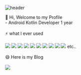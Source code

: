 ![header](https://capsule-render.vercel.app/api?type=wave&color=0067a3&height=150&section=header&text=KwonJuyeong&fontColor=ffffff&fontSize=70&animation=fadeIn&fontAlignY=55)

👋 Hi, Welcome to my Profile
  <br/>- Android Kotlin Developer 1 year
<br/><br/>⚡ what I ever used
<br/><br/><img src="https://img.shields.io/badge/Kotlin-7F52FF?style=for-the-badge&logo=kotlin&logoColor=white"> <img src="https://img.shields.io/badge/Android-3DDC84?style=for-the-badge&logo=android&logoColor=white">
<img src="https://img.shields.io/badge/Spring-6DB33F?style=for-the-badge&logo=Spring&logoColor=white"> <img src="https://img.shields.io/badge/React-61DAFB?style=for-the-badge&logo=React%20IDE&logoColor=white"> <img src="https://img.shields.io/badge/MySQL-4479A1?style=for-the-badge&logo=MySQL&logoColor=white"> <img src="https://img.shields.io/badge/MariaDB-003545?style=for-the-badge&logo=MariaDB&logoColor=white">  <img src="https://img.shields.io/badge/github-181717?style=for-the-badge&logo=github&logoColor=white">
<img src="https://img.shields.io/badge/androidstudio-3DDC84?style=for-the-badge&logo=androidstudio&logoColor=white"> <img src="https://img.shields.io/badge/Eclipse-2C2255?style=for-the-badge&logo=Eclipse%20IDE&logoColor=white"> <img src="https://img.shields.io/badge/jira software-0052CC?style=for-the-badge&logo=jira software%20IDE&logoColor=white">
etc..
<br/><br/>😄 Here is my Blog
<br/><br/><a href="https://kjy1ho.tistory.com/">
<img src="https://img.shields.io/badge/tistory-000000?style=flat-square&logo=tistory&logoColor=white"/>
</a>


